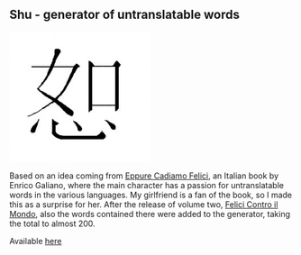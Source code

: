 ## Shu - generator of untranslatable words

![shu](shu.jpg)

Based on an idea coming from [Eppure Cadiamo Felici](https://www.amazon.com/Eppure-cadiamo-felici-Italian-Galiano-ebook/dp/B06XSGYM2W), an Italian book by Enrico Galiano, where the main character has a passion for untranslatable words in the various languages. My girlfriend is a fan of the book, so I made this as a surprise for her. After the release of volume two, [Felici Contro il Mondo](https://www.amazon.it/Felici-contro-mondo-Enrico-Galiano/dp/8811815401), also the words contained there were added to the generator, taking the total to almost 200.

Available [here](https://shu.sanziomonti.com)
